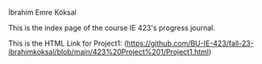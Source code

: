 İbrahim Emre Köksal

This is the index page of the course IE 423's progress journal. 

This is the HTML Link for Project1: (https://github.com/BU-IE-423/fall-23-ibrahimkoksal/blob/main/423%20Project%201/Project1.html)
